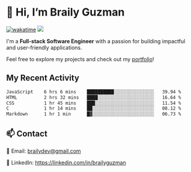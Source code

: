 # 👋 Hi, I’m Braily Guzman
[![wakatime](https://wakatime.com/badge/user/78b9a827-5162-4c58-9330-4ea970cf6de4.svg)](https://wakatime.com/@78b9a827-5162-4c58-9330-4ea970cf6de4)
![](https://komarev.com/ghpvc/?username=brailyguzman)

I'm a **Full-stack Software Engineer** with a passion for building impactful and user-friendly applications.

Feel free to explore my projects and check out my [portfolio](https://braily.dev)!


## My Recent Activity
<!--START_SECTION:waka-->

```txt
JavaScript    6 hrs 6 mins    ██████████░░░░░░░░░░░░░░░   39.94 %
HTML          2 hrs 32 mins   ████░░░░░░░░░░░░░░░░░░░░░   16.64 %
CSS           1 hr 45 mins    ███░░░░░░░░░░░░░░░░░░░░░░   11.54 %
C             1 hr 14 mins    ██░░░░░░░░░░░░░░░░░░░░░░░   08.12 %
Markdown      1 hr 1 min      █▓░░░░░░░░░░░░░░░░░░░░░░░   06.73 %
```

<!--END_SECTION:waka-->

## 📫 Contact
📧 Email: brailydev@gmail.com

🔗 LinkedIn: https://linkedin.com/in/brailyguzman
